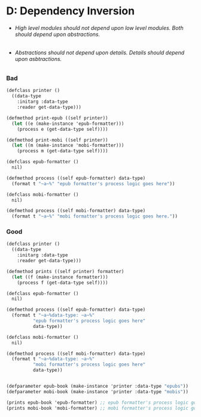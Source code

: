 # D: Dependency Inversion

* ###### High level modules should not depend upon low level modules. Both should depend upon abstractions.
* ###### Abstractions should not depend upon details. Details should depend upon asbtractions.

### Bad

```scheme
(defclass printer ()
  ((data-type
    :initarg :data-type
    :reader get-data-type)))

(defmethod print-epub ((self printer))
  (let ((e (make-instance 'epub-formatter)))
    (process e (get-data-type self))))

(defmethod print-mobi ((self printer))
  (let ((m (make-instance 'mobi-formatter)))
    (process m (get-data-type self))))

(defclass epub-formatter ()
  nil)

(defmethod process ((self epub-formatter) data-type)
  (format t "~a~%" "epub formatter's process logic goes here"))

(defclass mobi-formatter ()
  nil)

(defmethod process ((self mobi-formatter) data-type)
  (format t "~a~%" "mobi formatter's process logic goes here."))
```

### Good

```scheme
(defclass printer ()
  ((data-type
    :initarg :data-type
    :reader get-data-type)))

(defmethod prints ((self printer) formatter)
  (let ((f (make-instance formatter)))
    (process f (get-data-type self))))

(defclass epub-formatter ()
  nil)

(defmethod process ((self epub-formatter) data-type)
  (format t "~a~%data-type: ~a~%"
          "epub formatter's process logic goes here"
          data-type))

(defclass mobi-formatter ()
  nil)

(defmethod process ((self mobi-formatter) data-type)
  (format t "~a~%data-type: ~a~%"
          "mobi formatter's process logic goes here"
          data-type))


(defparameter epub-book (make-instance 'printer :data-type "epubs"))
(defparameter mobi-book (make-instance 'printer :data-type "mobis"))

(prints epub-book 'epub-formatter) ;; epub formatter's process logic goes here
(prints mobi-book 'mobi-formatter) ;; mobi formatter's process logic goes here
```



